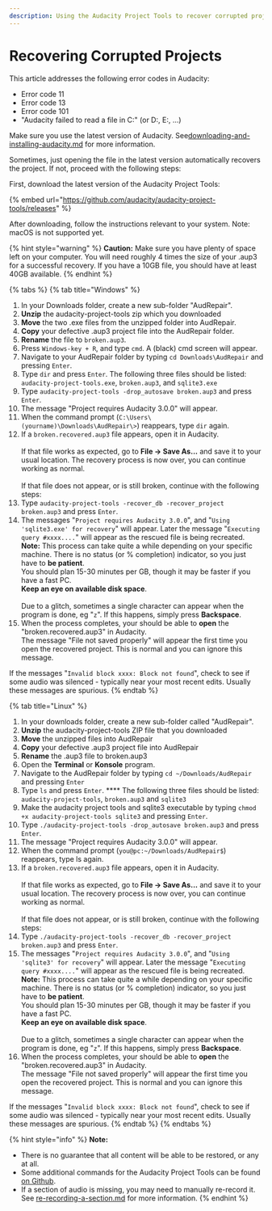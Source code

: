 ```yaml
---
description: Using the Audacity Project Tools to recover corrupted projects
---
```


# Recovering Corrupted Projects

This article addresses the following error codes in Audacity:&#x20;

* Error code 11
* Error code 13
* Error code 101
* "Audacity failed to read a file in C:" (or D:, E:, ...)

Make sure you use the latest version of Audacity. See[downloading-and-installing-audacity.md](../basics/downloading-and-installing-audacity.md "mention") for more information.

Sometimes, just opening the file in the latest version automatically recovers the project. If not, proceed with the following steps:&#x20;

First, download the latest version of the Audacity Project Tools:

{% embed url="https://github.com/audacity/audacity-project-tools/releases" %}

After downloading, follow the instructions relevant to your system. Note: macOS is not supported yet.&#x20;

{% hint style="warning" %}
**Caution:** Make sure you have plenty of space left on your computer. You will need roughly 4 times the size of your .aup3 for a successful recovery. If you have a 10GB file, you should have at least 40GB available.
{% endhint %}

{% tabs %}
{% tab title="Windows" %}
1. In your Downloads folder, create a new sub-folder "AudRepair".
2. **Unzip** the audacity-project-tools zip which you downloaded&#x20;
3. **Move** the two .exe files from the unzipped folder into AudRepair.
4. **Copy** your defective .aup3 project file into the AudRepair folder.
5. **Rename** the file to `broken.aup3`.
6. Press `Windows-key + R`, and type `cmd`. A (black) cmd screen will appear.
7. Navigate to your AudRepair folder by typing `cd Downloads\AudRepair` and pressing `Enter`.
8. Type `dir` and press `Enter`. The following three files should be listed: `audacity-project-tools.exe`, `broken.aup3`, and `sqlite3.exe`
9. Type `audacity-project-tools -drop_autosave broken.aup3` and press `Enter`.
10. The message "Project requires Audacity 3.0.0" will appear.
11. When the command prompt (`C:\Users\(yourname)\Downloads\AudRepair\>`) reappears, type `dir` again.&#x20;
12. If a `broken.recovered.aup3` file appears, open it in Audacity.\
    \
    If that file works as expected, go to **File -> Save As...** and save it to your usual location. The recovery process is now over, you can continue working as normal. \
    \
    If that file does not appear, or is still broken, continue with the following steps:
13. Type `audacity-project-tools -recover_db -recover_project broken.aup3` and press `Enter`.
14. The messages "`Project requires Audacity 3.0.0`", and "`Using 'sqlite3.exe' for recovery`" will appear. Later the message "`Executing query #xxxx....`" will appear as the rescued file is being recreated. \
    **Note:** This process can take quite a while depending on your specific machine. There is no status (or % completion) indicator, so you just have to **be patient**. \
    You should plan 15-30 minutes per GB, though it may be faster if you have a fast PC. \
    **Keep an eye on available disk space**. \
    \
    Due to a glitch, sometimes a single character can appear when the program is done, eg "`z`". If this happens, simply press **Backspace**.&#x20;
15. When the process completes, your should be able to **open** the "broken.recovered.aup3" in Audacity. \
    The message "File not saved properly" will appear the first time you open the recovered project. This is normal and you can ignore this message.

If the messages "`Invalid block xxxx: Block not found`", check to see if some audio was silenced - typically near your most recent edits. Usually these messages are spurious.
{% endtab %}

{% tab title="Linux" %}
1. In your downloads folder, create a new sub-folder called "AudRepair".
2. **Unzip** the audacity-project-tools ZIP file that you downloaded
3. **Move** the unzipped files into AudRepair
4. **Copy** your defective .aup3 project file into AudRepair
5. **Rename** the .aup3 file to broken.aup3
6. Open the **Terminal** or **Konsole** program.
7. Navigate to the AudRepair folder by typing `cd ~/Downloads/AudRepair` and pressing `Enter`
8. Type `ls` and press `Enter`. **** The following three files should be listed: `audacity-project-tools`, `broken.aup3` and `sqlite3`
9. Make the audacity project tools and sqlite3 executable by typing `chmod +x audacity-project-tools sqlite3` and pressing `Enter`.
10. Type `./audacity-project-tools -drop_autosave broken.aup3` and press `Enter`.
11. The message "Project requires Audacity 3.0.0" will appear.
12. When the command prompt (`you@pc:~/Downloads/AudRepair$`) reappears, type ls again.&#x20;
13. If a `broken.recovered.aup3` file appears, open it in Audacity.\
    \
    If that file works as expected, go to **File -> Save As...** and save it to your usual location. The recovery process is now over, you can continue working as normal. \
    \
    If that file does not appear, or is still broken, continue with the following steps:
14. Type `./audacity-project-tools -recover_db -recover_project broken.aup3` and press `Enter`.
15. The messages "`Project requires Audacity 3.0.0`", and "`Using 'sqlite3' for recovery`" will appear. Later the message "`Executing query #xxxx....`" will appear as the rescued file is being recreated. \
    **Note:** This process can take quite a while depending on your specific machine. There is no status (or % completion) indicator, so you just have to **be patient**. \
    You should plan 15-30 minutes per GB, though it may be faster if you have a fast PC. \
    **Keep an eye on available disk space**. \
    \
    Due to a glitch, sometimes a single character can appear when the program is done, eg "`z`". If this happens, simply press **Backspace**.&#x20;
16. When the process completes, your should be able to **open** the "broken.recovered.aup3" in Audacity. \
    The message "File not saved properly" will appear the first time you open the recovered project. This is normal and you can ignore this message.

If the messages "`Invalid block xxxx: Block not found`", check to see if some audio was silenced - typically near your most recent edits. Usually these messages are spurious.
{% endtab %}
{% endtabs %}

{% hint style="info" %}
**Note:**&#x20;

* There is no guarantee that all content will be able to be restored, or any at all.&#x20;
* Some additional commands for the Audacity Project Tools can be found [on Github](https://github.com/audacity/audacity-project-tools#using-the-audacity-project-tools).
* If a section of audio is missing, you may need to manually re-record it. See [re-recording-a-section.md](../repairing-audio/re-recording-a-section.md "mention") for more information.
{% endhint %}

